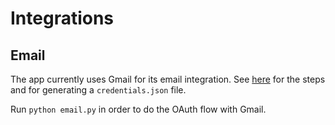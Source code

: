 # Integrations

## Email
The app currently uses Gmail for its email integration. See [here](https://developers.google.com/workspace/gmail/api/quickstart/python) for the steps and for generating a `credentials.json` file.

Run `python email.py` in order to do the OAuth flow with Gmail.

